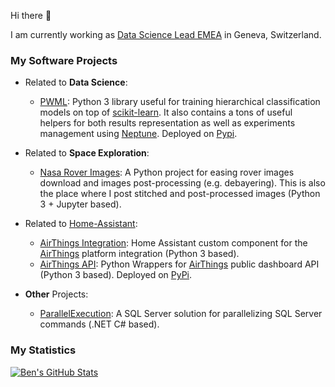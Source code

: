 Hi there 👋

I am currently working as [Data Science Lead EMEA](https://www.linkedin.com/in/braibaud/) in Geneva, Switzerland.

### My Software Projects

- Related to **Data Science**:
	
	- [PWML](https://github.com/braibaud/pwml): Python 3 library useful for training hierarchical classification models on top of [scikit-learn](https://scikit-learn.org/). It also contains a tons of useful helpers for both results representation as well as experiments management using [Neptune](https://neptune.ai/). Deployed on [Pypi](https://pypi.org/project/Pwml/).
	
- Related to **Space Exploration**:

  - [Nasa Rover Images](https://github.com/braibaud/nasa-rover-images): A Python project for easing rover images download and images post-processing (e.g. debayering). This is also the place where I post stitched and post-processed images (Python 3 + Jupyter based).

- Related to [Home-Assistant](https://www.home-assistant.io/):

  - [AirThings Integration](https://github.com/braibaud/airthings_integration): Home Assistant custom component for the [AirThings](https://www.airthings.com/) platform integration (Python 3 based).
  - [AirThings API](https://github.com/braibaud/airthings-api): Python Wrappers for [AirThings](https://www.airthings.com/) public dashboard API (Python 3 based). Deployed on [PyPi](https://pypi.org/project/AirThings-API/).

- **Other** Projects:

  - [ParallelExecution](https://github.com/braibaud/ParallelExecution): A SQL Server solution for parallelizing SQL Server commands (.NET C# based).

### My Statistics

[![Ben's GitHub Stats](https://github-readme-stats.vercel.app/api?username=braibaud&count_private=true&show_icons=true&custom_title=Github&card_width=450)](https://github.com/braibaud/braibaud)
